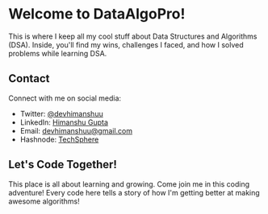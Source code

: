 # Welcome to DataAlgoPro!

This is where I keep all my cool stuff about Data Structures and Algorithms (DSA). Inside, you'll find my wins, challenges I faced, and how I solved problems while learning DSA.

## Contact
Connect with me on social media:
- Twitter: [@devhimanshuu](https://twitter.com/devhimanshuu)
- LinkedIn: [Himanshu Gupta](https://www.linkedin.com/in/himanshu-guptaa/)
- Email: devhimanshuu@gmail.com
- Hashnode: [TechSphere](https://techsphere.hashnode.dev/)


## Let's Code Together!

This place is all about learning and growing. Come join me in this coding adventure! Every code here tells a story of how I'm getting better at making awesome algorithms!

